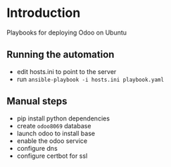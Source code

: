 # Introduction

Playbooks for deploying Odoo on Ubuntu

## Running the automation

- edit hosts.ini to point to the server
- run `ansible-playbook -i hosts.ini playbook.yaml`

## Manual steps

- pip install python dependencies
- create `odoo8069` database
- launch odoo to install base
- enable the odoo service
- configure dns
- configure certbot for ssl
